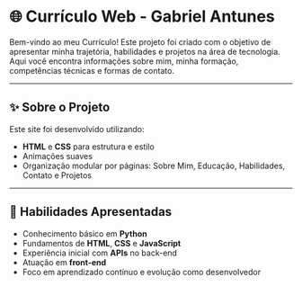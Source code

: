 # 🌐  Currículo Web - Gabriel Antunes

Bem-vindo ao meu Currículo! Este projeto foi criado com o objetivo de apresentar minha trajetória, habilidades e projetos na área de tecnologia. Aqui você encontra informações sobre mim, minha formação, competências técnicas e formas de contato.

---

## ✨ Sobre o Projeto

Este site foi desenvolvido utilizando:

- **HTML** e **CSS** para estrutura e estilo
- Animações suaves
- Organização modular por páginas: Sobre Mim, Educação, Habilidades, Contato e Projetos

---

## 🧠 Habilidades Apresentadas

- Conhecimento básico em **Python**
- Fundamentos de **HTML**, **CSS** e **JavaScript**
- Experiência inicial com **APIs** no back-end
- Atuação em **front-end**
- Foco em aprendizado contínuo e evolução como desenvolvedor
